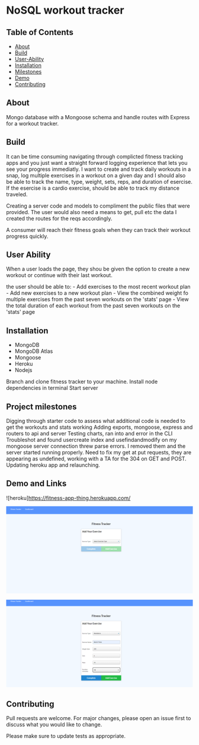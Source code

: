 # NoSQL workout tracker

  ## Table of Contents

  * [About](#about)
  * [Build](#build)
  * [User-Ability](#User)
  * [Installation](#installation)
  * [Milestones](#milestones)
  * [Demo](#demo)
  * [Contributing](#contributing)

## About

Mongo database with a Mongoose schema and handle routes with Express for a workout tracker.

## Build

It can be time consuming navigating through complicted fitness tracking apps and you just want a straight forward logging experience that lets you see your progress immediatly. I want to create and track daily workouts in a snap, log multiple exercises in a workout on a given day and I should also be able to track the name, type, weight, sets, reps, and duration of esercise. If the esercise is a cardio exercise, should be able to track my distance traveled.

Creating a server code and models to compliment the public files that were provided. The user would also need a means to get, pull etc the data I created the routes for the reqs accordingly.

A consumer will reach their fitness goals when they can track their workout progress quickly.

## User Ability

When a user loads the page, they shou be given the option to create a new workout or continue with their last workout.

the user should be able to: 
    - Add exercises to the most recent workout plan 
    - Add new exercises to a new workout plan
    - View the combined weight fo multiple exercises from the past seven workouts on the 'stats' page
    - View the total duration of each workout from the past seven workouts on the 'stats' page

## Installation
 - MongoDB 
 - MongoDB Atlas
 - Mongoose
 - Heroku
 - Nodejs

Branch and clone fitness tracker to your machine.
Install node dependencies in terminal
Start server

## Project milestones
Digging through starter code to assess what additional code is needed to get the workouts and stats working
Adding exports, mongoose, express and routers to api and server
Testing charts, ran into and error in the CLI
Troubleshot and found usercreate index and usefindandmodify on my mongoose server connection threw parse errors. I removed them and the server started running properly.
Need to fix my get at put requests, they are appearing as undefined, working with a TA for the 304 on GET and POST. Updating heroku app and relaunching.

## Demo and Links

  ![heroku]https://fitness-app-thing.herokuapp.com/

  ![demo](./assets/images/Untitled-o.png)

  ![demo](./assets/images/Untitled-t.png)

  ## Contributing 

  Pull requests are welcome. For major changes, please open an issue first to discuss what you would like to change.

  Please make sure to update tests as appropriate. 
